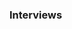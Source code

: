 <link rel="stylesheet" href="{{baseUrl}}/book/css/textbook.css">

<div class="website-content">

### Interviews

<div id="main">

<include src="./introduction/topicPanel.md" />

</div>
</div>
